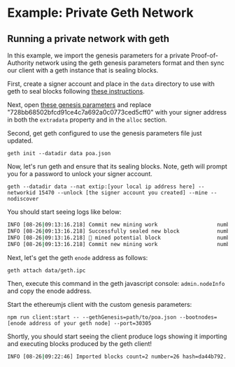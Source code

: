 # Example: Private Geth Network

## Running a private network with geth

In this example, we import the genesis parameters for a private Proof-of-Authority network using the geth genesis parameters format and then sync our client with a geth instance that is sealing blocks.

First, create a signer account and place in the `data` directory to use with geth to seal blocks following [these instructions](https://geth.ethereum.org/docs/interface/managing-your-accounts).

Next, open [these genesis parameters](../test/testdata/poa.json) and replace "728bb68502bfcd91ce4c7a692a0c0773ced5cff0" with your signer address in both the `extradata` property and in the `alloc` section.

Second, get geth configured to use the genesis parameters file just updated.

`geth init --datadir data poa.json`

Now, let's run geth and ensure that its sealing blocks.  Note, geth will prompt you for a password to unlock your signer account.

`geth --datadir data --nat extip:[your local ip address here] --networkid 15470 --unlock [the signer account you created] --mine --nodiscover`

You should start seeing logs like below:
```bash
INFO [08-26|09:13:16.218] Commit new mining work                   number=1 sealhash=b6eb1d..65ac14 uncles=0 txs=0 gas=0 fees=0 elapsed="91.644µs"
INFO [08-26|09:13:16.218] Successfully sealed new block            number=1 sealhash=b6eb1d..65ac14 hash=0fa2b5..d62aec elapsed="382.998µs"
INFO [08-26|09:13:16.218] 🔨 mined potential block                  number=1 hash=0fa2b5..d62aec
INFO [08-26|09:13:16.218] Commit new mining work                   number=2 sealhash=6111ce..1521f3 uncles=0 txs=0 gas=0 fees=0 elapsed="285.226µs"
```

Next, let's get the geth `enode` address as follows:

`geth attach data/geth.ipc`

Then, execute this command in the geth javascript console: `admin.nodeInfo` and copy the enode address.

Start the ethereumjs client with the custom genesis parameters:

`npm run client:start -- --gethGenesis=path/to/poa.json --bootnodes=[enode address of your geth node] --port=30305`

Shortly, you should start seeing the client produce logs showing it importing and executing blocks produced by the geth client!
```bash
INFO [08-26|09:22:46] Imported blocks count=2 number=26 hash=da44b792... hardfork=tangerineWhistle peers=1 
```
